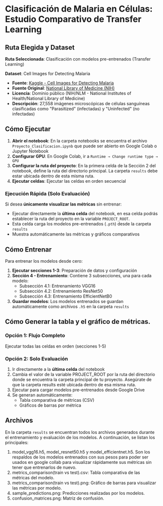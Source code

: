 # Clasificación de Malaria en Células: Estudio Comparativo de Transfer Learning

## Ruta Elegida y Dataset

**Ruta Seleccionada**: Clasificación con modelos pre-entrenados (Transfer Learning)

**Dataset**: Cell Images for Detecting Malaria
- **Fuente**: [Kaggle - Cell Images for Detecting Malaria](https://www.kaggle.com/datasets/iarunava/cell-images-for-detecting-malaria)
- **Fuente Original**: [National Library of Medicine (NIH)](https://lhncbc.nlm.nih.gov/LHC-research/LHC-projects/image-processing/malaria-datasheet.html)
- **Licencia**: Dominio público (NIH/NLM - National Institutes of Health/National Library of Medicine)
- **Descripción**: 27,558 imágenes microscópicas de células sanguíneas clasificadas como "Parasitized" (infectadas) y "Uninfected" (no infectadas)



## Cómo Ejecutar

1. **Abrir el notebook**: En la carpeta notebooks se encuentra el archivo `Proyecto_Clasificacion.ipynb` que puede ser abierto en Google Colab o Jupyter Notebook
2. **Configurar GPU**: En Google Colab, ir a `Runtime → Change runtime type → GPU`
3. **Configurar la ruta del proyecto**: En la primera celda de la Sección 2 del notebook, define la ruta del directorio principal. La carpeta `results` debe estar ubicada dentro de esta misma ruta.
4. **Ejecutar celdas**: Ejecutar las celdas en orden secuencial

### Ejecución Rápida (Solo Evaluación)
Si desea **únicamente visualizar las métricas** sin entrenar:
- Ejecutar directamente la **última celda** del notebook, en esa celda podrás establecer la ruta del proyecto en la  variable `PROJECT_ROOT`.
- Esta celda carga los modelos pre-entrenados (`.pth`) desde la carpeta `results`
- Muestra automáticamente las métricas y gráficos comparativos

## Cómo Entrenar

Para entrenar los modelos desde cero:

1. **Ejecutar secciones 1-3**: Preparación de datos y configuración
2. **Sección 4 - Entrenamiento**: Contiene 3 subsecciones, una para cada modelo:
   - Subsección 4.1: Entrenamiento VGG16
   - Subsección 4.2: Entrenamiento ResNet50
   - Subsección 4.3: Entrenamiento EfficientNetB0
3. **Guardar modelos**: Los modelos entrenados se guardan automáticamente como archivos `.h5` en la carpeta `results`


## Cómo Generar la tabla y el gráfico de métricas.

### Opción 1: Flujo Completo
Ejecutar todas las celdas en orden (secciones 1-5)


### Opción 2: Solo Evaluación
1. Ir directamente a la **última celda** del notebook
2. Cambia el valor de la variable PROJECT_ROOT por la ruta del directorio donde se encuentra la carpeta principal de tu proyecto. Asegúrate de que la carpeta results esté ubicada dentro de esa misma ruta.
3. Ejecutar para cargar modelos pre-entrenados desde Google Drive
4. Se generan automáticamente:
   - Tabla comparativa de métricas (CSV)
   - Gráficos de barras por métrica

## Archivos
En la carpeta `results` se encuentran todos los archivos generados durante el entrenamiento y evaluación de los modelos. A continuación, se listan los principales:
1. model_vgg16.h5, model_resnet50.h5 y model_efficientnet.h5. Son los respaldos de los modelos entrenados con sus pesos para poder ser usados en google collab para visualizar rápidamente sus métricas sin tener que entrenarlos de nuevo.
2. metrics_comparison(train vs test).csv: Tabla comparativa de las métricas del modelo.
3. metrics_comparison(train vs test).png: Gráfico de barras para visualizar las métricas por modelo.
4. sample_predictions.png: Predicciones realizadas por los modelos.
5. confusion_matrices.png: Matriz de confusión.
